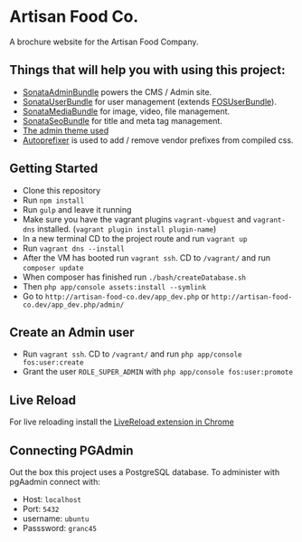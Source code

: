 Artisan Food Co.
========================

A brochure website for the Artisan Food Company.

## Things that will help you with using this project:

* [SonataAdminBundle](http://sonata-project.org/bundles/admin/master/doc/index.html) powers the CMS / Admin site.
* [SonataUserBundle](https://sonata-project.org/bundles/user/master/doc/index.html) for user management (extends [FOSUserBundle](https://github.com/FriendsOfSymfony/FOSUserBundle)).
* [SonataMediaBundle](http://sonata-project.org/bundles/media/master/doc/index.html) for image, video, file management.
* [SonataSeoBundle](https://sonata-project.org/bundles/seo/2-x/doc/index.html) for title and meta tag management.
* [The admin theme used](https://almsaeedstudio.com/themes/AdminLTE/index2.html)
* [Autoprefixer](https://github.com/postcss/autoprefixer) is used to add / remove vendor prefixes from compiled css.


## Getting Started

* Clone this repository
* Run `npm install`
* Run `gulp` and leave it running
* Make sure you have the vagrant plugins `vagrant-vbguest` and `vagrant-dns` installed. (`vagrant plugin install plugin-name`)
* In a new terminal CD to the project route and run `vagrant up`
* Run `vagrant dns --install`
* After the VM has booted run `vagrant ssh`. CD to `/vagrant/` and run `composer update`
* When composer has finished run `./bash/createDatabase.sh`
* Then `php app/console assets:install --symlink`
* Go to `http://artisan-food-co.dev/app_dev.php` or `http://artisan-food-co.dev/app_dev.php/admin/`

## Create an Admin user
* Run `vagrant ssh`. CD to `/vagrant/` and run `php app/console fos:user:create`
* Grant the user `ROLE_SUPER_ADMIN` with `php app/console fos:user:promote`

## Live Reload
For live reloading install the [LiveReload extension in Chrome](https://chrome.google.com/webstore/detail/livereload/jnihajbhpnppcggbcgedagnkighmdlei)

## Connecting PGAdmin
Out the box this project uses a PostgreSQL database. To administer with pgAadmin connect with:
* Host: `localhost`
* Port: `5432`
* username: `ubuntu`
* Passsword: `granc45`

